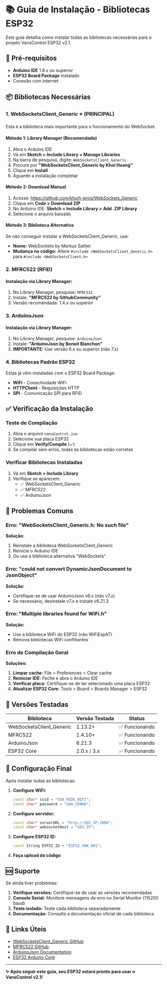# 📚 Guia de Instalação - Bibliotecas ESP32

Este guia detalha como instalar todas as bibliotecas necessárias para o projeto VansControl ESP32 v2.1.

## 🔧 Pré-requisitos

- **Arduino IDE** 1.8.x ou superior
- **ESP32 Board Package** instalado
- Conexão com internet

## 📦 Bibliotecas Necessárias

### 1. WebSocketsClient_Generic ⭐ (PRINCIPAL)

Esta é a biblioteca mais importante para o funcionamento do WebSocket.

#### Método 1: Library Manager (Recomendado)
1. Abra o Arduino IDE
2. Vá em **Sketch > Include Library > Manage Libraries**
3. Na barra de pesquisa, digite: `WebSocketsClient_Generic`
4. Procure por **"WebSocketsClient_Generic by Khoi Hoang"**
5. Clique em **Install**
6. Aguarde a instalação completar

#### Método 2: Download Manual
1. Acesse: https://github.com/khoih-prog/WebSockets_Generic
2. Clique em **Code > Download ZIP**
3. No Arduino IDE: **Sketch > Include Library > Add .ZIP Library**
4. Selecione o arquivo baixado

#### Método 3: Biblioteca Alternativa
Se não conseguir instalar a WebSocketsClient_Generic, use:
- **Nome:** WebSockets by Markus Sattler
- **Mudança no código:** Altere `#include <WebSocketsClient_Generic.h>` para `#include <WebSocketsClient.h>`

### 2. MFRC522 (RFID)

#### Instalação via Library Manager:
1. No Library Manager, pesquise: `MFRC522`
2. Instale: **"MFRC522 by GithubCommunity"**
3. Versão recomendada: 1.4.x ou superior

### 3. ArduinoJson

#### Instalação via Library Manager:
1. No Library Manager, pesquise: `ArduinoJson`
2. Instale: **"ArduinoJson by Benoit Blanchon"**
3. **IMPORTANTE:** Use versão 6.x ou superior (não 7.x)

### 4. Bibliotecas Padrão ESP32

Estas já vêm instaladas com o ESP32 Board Package:
- **WiFi** - Conectividade WiFi
- **HTTPClient** - Requisições HTTP
- **SPI** - Comunicação SPI para RFID

## ✅ Verificação da Instalação

### Teste de Compilação
1. Abra o arquivo `vansControl.ino`
2. Selecione sua placa ESP32
3. Clique em **Verify/Compile** (✓)
4. Se compilar sem erros, todas as bibliotecas estão corretas

### Verificar Bibliotecas Instaladas
1. Vá em **Sketch > Include Library**
2. Verifique se aparecem:
   - ✅ WebSocketsClient_Generic
   - ✅ MFRC522
   - ✅ ArduinoJson

## 🚨 Problemas Comuns

### Erro: "WebSocketsClient_Generic.h: No such file"
**Solução:**
1. Reinstale a biblioteca WebSocketsClient_Generic
2. Reinicie o Arduino IDE
3. Ou use a biblioteca alternativa "WebSockets"

### Erro: "could not convert DynamicJsonDocument to JsonObject"
**Solução:**
- Certifique-se de usar ArduinoJson v6.x (não v7.x)
- Se necessário, desinstale v7.x e instale v6.21.3

### Erro: "Multiple libraries found for WiFi.h"
**Solução:**
- Use a biblioteca WiFi do ESP32 (não WiFiEspAT)
- Remova bibliotecas WiFi conflitantes

### Erro de Compilação Geral
**Soluções:**
1. **Limpar cache:** File > Preferences > Clear cache
2. **Reiniciar IDE:** Feche e abra o Arduino IDE
3. **Verificar placa:** Certifique-se de ter selecionado uma placa ESP32
4. **Atualizar ESP32 Core:** Tools > Board > Boards Manager > ESP32

## 🔄 Versões Testadas

| Biblioteca | Versão Testada | Status |
|------------|----------------|--------|
| WebSocketsClient_Generic | 1.13.2+ | ✅ Funcionando |
| MFRC522 | 1.4.10+ | ✅ Funcionando |
| ArduinoJson | 6.21.3 | ✅ Funcionando |
| ESP32 Core | 2.0.x / 3.x | ✅ Funcionando |

## 📝 Configuração Final

Após instalar todas as bibliotecas:

1. **Configure WiFi:**
   ```cpp
   const char* ssid = "SUA_REDE_WIFI";
   const char* password = "SUA_SENHA";
   ```

2. **Configure servidor:**
   ```cpp
   const char* serverURL = "http://SEU_IP:3000";
   const char* websocketHost = "SEU_IP";
   ```

3. **Configure ESP32 ID:**
   ```cpp
   const String ESP32_ID = "ESP32_VAN_001";
   ```

4. **Faça upload do código**

## 🆘 Suporte

Se ainda tiver problemas:

1. **Verifique versões:** Certifique-se de usar as versões recomendadas
2. **Console Serial:** Monitore mensagens de erro no Serial Monitor (115200 baud)
3. **Teste isolado:** Teste cada biblioteca separadamente
4. **Documentação:** Consulte a documentação oficial de cada biblioteca

## 🔗 Links Úteis

- [WebSocketsClient_Generic GitHub](https://github.com/khoih-prog/WebSockets_Generic)
- [MFRC522 GitHub](https://github.com/miguelbalboa/rfid)
- [ArduinoJson Documentation](https://arduinojson.org/)
- [ESP32 Arduino Core](https://github.com/espressif/arduino-esp32)

---

**✨ Após seguir este guia, seu ESP32 estará pronto para usar o VansControl v2.1!** 